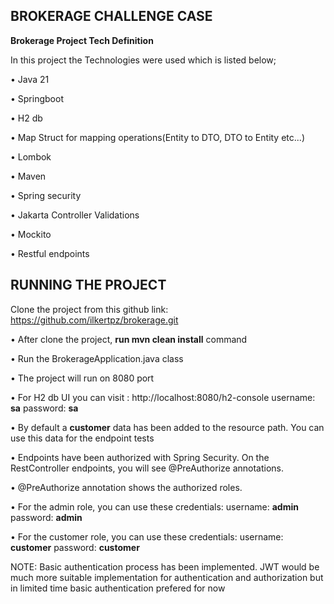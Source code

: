 BROKERAGE CHALLENGE CASE
---------------------------
**Brokerage Project Tech Definition**

In this project the Technologies were used which is listed below;

• Java 21

• Springboot

• H2 db

• Map Struct for mapping operations(Entity to DTO, DTO to Entity etc...)

• Lombok

• Maven

• Spring security

• Jakarta Controller Validations

• Mockito

• Restful endpoints

RUNNING THE PROJECT
-----------------------------
Clone the project from this github link: https://github.com/ilkertpz/brokerage.git

• After clone the project, **run mvn clean install** command

• Run the BrokerageApplication.java class

• The project will run on 8080 port

• For H2 db UI you can visit : http://localhost:8080/h2-console username: **sa** password: **sa**

• By default a **customer** data has been added to the resource path. You can use this data for the endpoint tests

• Endpoints have been authorized with Spring Security. On the RestController endpoints, you will see @PreAuthorize annotations.

• @PreAuthorize annotation shows the authorized roles.

• For the admin role, you can use these credentials: username: **admin** password: **admin**

• For the customer role, you can use these credentials: username: **customer** password: **customer**

NOTE: Basic authentication process has been implemented. JWT would be much more suitable implementation for authentication and authorization but in limited time basic authentication prefered for now





